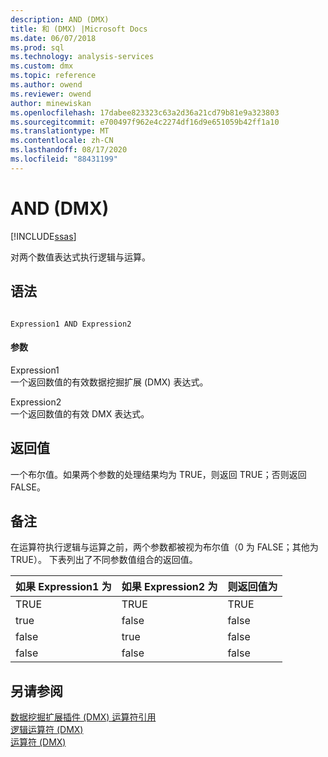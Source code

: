```yaml
---
description: AND (DMX)
title: 和 (DMX) |Microsoft Docs
ms.date: 06/07/2018
ms.prod: sql
ms.technology: analysis-services
ms.custom: dmx
ms.topic: reference
ms.author: owend
ms.reviewer: owend
author: minewiskan
ms.openlocfilehash: 17dabee823323c63a2d36a21cd79b81e9a323803
ms.sourcegitcommit: e700497f962e4c2274df16d9e651059b42ff1a10
ms.translationtype: MT
ms.contentlocale: zh-CN
ms.lasthandoff: 08/17/2020
ms.locfileid: "88431199"
---
```

# <a name="and-dmx"></a>AND (DMX)
[!INCLUDE[ssas](../includes/applies-to-version/ssas.md)]

  对两个数值表达式执行逻辑与运算。  
  
## <a name="syntax"></a>语法  
  
```  
  
Expression1 AND Expression2  
```  
  
#### <a name="parameters"></a>参数  
 Expression1  
 一个返回数值的有效数据挖掘扩展 (DMX) 表达式。  
  
 Expression2  
 一个返回数值的有效 DMX 表达式。  
  
## <a name="return-value"></a>返回值  
 一个布尔值。如果两个参数的处理结果均为 TRUE，则返回 TRUE；否则返回 FALSE。  
  
## <a name="remarks"></a>备注  
 在运算符执行逻辑与运算之前，两个参数都被视为布尔值（0 为 FALSE；其他为 TRUE）。 下表列出了不同参数值组合的返回值。  
  
|如果 Expression1 为|如果 Expression2 为|则返回值为|  
|-----------------------|-----------------------|---------------------|  
|TRUE|TRUE|TRUE|  
|true|false|false|  
|false|true|false|  
|false|false|false|  
  
## <a name="see-also"></a>另请参阅  
 [数据挖掘扩展插件 &#40;DMX&#41; 运算符引用](../dmx/data-mining-extensions-dmx-operator-reference.md)   
 [逻辑运算符 &#40;DMX&#41;](../dmx/operators-logical.md)   
 [运算符 &#40;DMX&#41;](../dmx/operators-dmx.md)  
  
  
